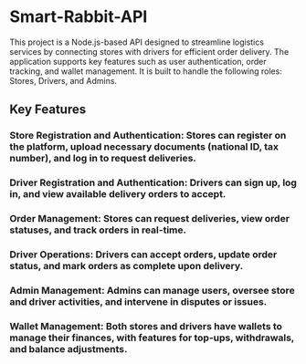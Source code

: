 # Smart-Rabbit-API
This project is a Node.js-based API designed to streamline logistics services by connecting stores with drivers for efficient order delivery. The application supports key features such as user authentication, order tracking, and wallet management. It is built to handle the following roles: Stores, Drivers, and Admins.

## Key Features
### Store Registration and Authentication: Stores can register on the platform, upload necessary documents (national ID, tax number), and log in to request deliveries.
### Driver Registration and Authentication: Drivers can sign up, log in, and view available delivery orders to accept.
### Order Management: Stores can request deliveries, view order statuses, and track orders in real-time.
### Driver Operations: Drivers can accept orders, update order status, and mark orders as complete upon delivery.
### Admin Management: Admins can manage users, oversee store and driver activities, and intervene in disputes or issues.
### Wallet Management: Both stores and drivers have wallets to manage their finances, with features for top-ups, withdrawals, and balance adjustments.
